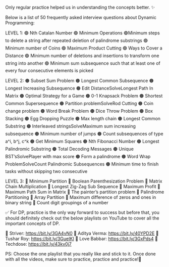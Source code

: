 Only regular practice helped us in understanding the concepts better. ✨

Below is a list of 50 frequently asked interview questions about Dynamic Programming:

LEVEL 1:
🟢 Nth Catalan Number
🟢 Minimum Operations
🟢Minimum steps to delete a string after repeated deletion of palindrome substrings
🟢 Minimum number of Coins
🟢 Maximum Product Cutting
🟢 Ways to Cover a Distance
🟢 Minimum number of deletions and insertions to transform one string into another
🟢 Minimum sum subsequence such that at least one of every four consecutive elements is picked

LEVEL 2:
🟠 Subset Sum Problem
🟠 Longest Common Subsequence
🟠 Longest Increasing Subsequence
🟠 Edit DistanceSolveLongest Path In Matrix
🟠 Optimal Strategy for a Game
🟠 0-1 Knapsack Problem
🟠 Shortest Common Supersequence
🟠 Partition problemSolveRod Cutting
🟠 Coin change problem
🟠 Word Break Problem
🟠 Dice Throw Problem
🟠 Box Stacking
🟠 Egg Dropping Puzzle
🟠 Max length chain
🟠 Longest Common Substring
🟠 Interleaved stringsSolveMaximum sum increasing subsequence
🟠 Minimum number of jumps
🟠 Count subsequences of type a^i, b^j, c^k
🟠 Get Minimum Squares
🟠 Nth Fibonacci Number
🟠 Longest Palindromic Substring
🟠 Total Decoding Messages
🟠 Unique BST’sSolvePlayer with max score
🟠 Form a palindrome
🟠 Word Wrap ProblemSolveCount Palindromic Subsequences
🟠 Minimum time to finish tasks without skipping two consecutive

LEVEL 3:
🔴 Minimum Partition
🔴 Boolean Parenthesization Problem
🔴 Matrix Chain Multiplication
🔴 Longest Zig-Zag Sub Sequence
🔴 Maximum Profit
🔴 Maximum Path Sum in Matrix
🔴 The painter’s partition problem
🔴 Palindrome Partitioning
🔴 Array Partition
🔴 Maximum difference of zeros and ones in binary string
🔴 Count digit groupings of a number




✅ For DP, practice is the only way forward to success but before that, you should definitely check out the below playlists on YouTube to cover all the important concepts of DP.

📍 Striver: https://bit.ly/3GA4vN0
📍 Aditya Verma: https://bit.ly/40YPD2E
📍 Tushar Roy: https://bit.ly/3GueIKI
📍 Love Babbar: https://bit.ly/3GxPds4
📍 Techdose: https://bit.ly/43kv0j7

PS: Choose the one playlist that you really like and stick to it. Once done with all the videos, make sure to practice, practice and practice!🌻

